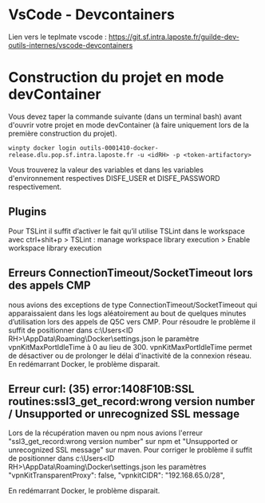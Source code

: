 # VsCode - Devcontainers

Lien vers le teplmate vscode : https://git.sf.intra.laposte.fr/guilde-dev-outils-internes/vscode-devcontainers

# Construction du projet en mode devContainer

Vous devez taper la commande suivante (dans un terminal bash) avant d'ouvrir votre projet en mode devContainer (à faire uniquement lors de la première construction du projet). 

```
winpty docker login outils-0001410-docker-release.dlu.pop.sf.intra.laposte.fr -u <idRH> -p <token-artifactory>
```

Vous trouverez la valeur des variables <idRH> et <token-artifactory> dans les variables d'environnement respectives DISFE_USER et DISFE_PASSWORD respectivement.

## Plugins

Pour TSLint il suffit d’activer le fait qu’il utilise TSLint dans le workspace avec 
ctrl+shit+p > TSLint : manage workspace library execution > Enable workspace library execution

## Erreurs ConnectionTimeout/SocketTimeout lors des appels CMP
nous avions des exceptions de type ConnectionTimeout/SocketTimeout  qui apparaissaient dans les logs aléatoirement au bout de quelques minutes d’utilisation lors des appels de Q5C vers CMP.
Pour résoudre le problème il suffit de positionner dans c:\Users\<ID RH>\AppData\Roaming\Docker\settings.json le paramètre vpnKitMaxPortIdleTime à 0 au lieu de 300.
vpnKitMaxPortIdleTime  permet de désactiver ou de prolonger le délai d'inactivité de la connexion réseau. 
En redémarrant Docker, le problème disparait.

## Erreur curl: (35) error:1408F10B:SSL routines:ssl3_get_record:wrong version number / Unsupported or unrecognized SSL message
Lors de la récupération maven ou npm nous avions l'erreur "ssl3_get_record:wrong version number" sur npm et "Unsupported or unrecognized SSL message" sur maven.
Pour corriger le problème il suffit de positionner dans c:\Users\<ID RH>\AppData\Roaming\Docker\settings.json les paramètres
"vpnKitTransparentProxy": false,
"vpnkitCIDR": "192.168.65.0/28",

En redémarrant Docker, le problème disparait.